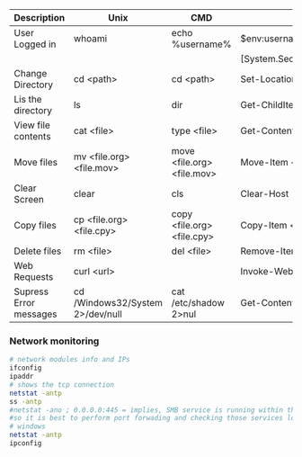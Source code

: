 
| Description | Unix | CMD | Powershell |
| -- | -- | -- | -- |
| User Logged in | whoami | echo %username% | $env:username|
| | | | [System.Security.Principal.WindowsIdentity]::GetCurrent().Name |
| Change Directory | cd \<path\> | cd \<path\> | Set-Location \<path\> |
| Lis the directory | ls | dir | Get-ChildItem |
| View file contents | cat \<file\> | type \<file\> | Get-Content \<file\> |
| Move files | mv \<file.org\> \<file.mov\> | move \<file.org\> \<file.mov\> | Move-Item \<file.org\> \<file.mov\> |
| Clear Screen | clear | cls | Clear-Host |
| Copy files | cp \<file.org\> \<file.cpy\> | copy \<file.org\> \<file.cpy\> | Copy-Item \<file.org\> \<file.cpy\> | 
| Delete files | rm \<file\> | del \<file\> | Remove-Item \<file\>|
| Web Requests | curl \<url\> | | Invoke-WebRequest \<url\> |
| Supress Error messages | cd /Windows32/System 2>/dev/null | cat /etc/shadow 2>nul | Get-Content /etc/passwd -ErrorAction SilentlyContinue |

### Network monitoring

```bash
# network modules info and IPs
ifconfig
ipaddr
# shows the tcp connection
netstat -antp     
ss -antp  
#netstat -ano ; 0.0.0.0:445 = implies, SMB service is running within the machine and not open for others
#so it is best to perform port forwading and checking those services locally
# windows
netstat -antp 
ipconfig        
```
